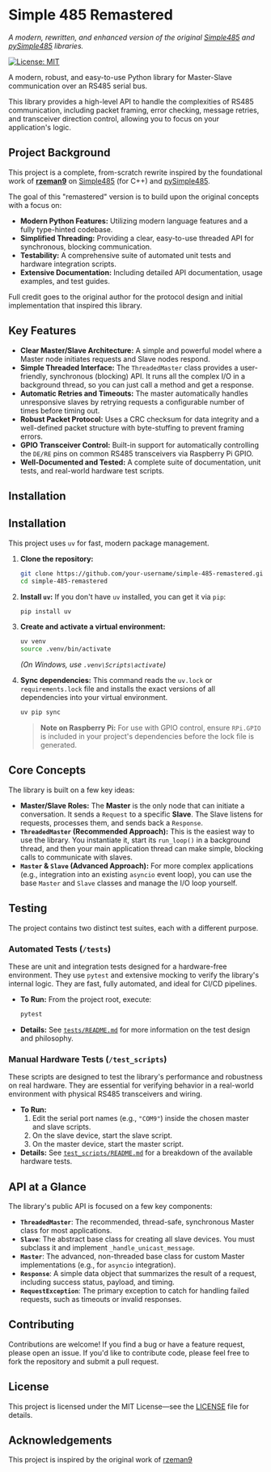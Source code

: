 # Simple 485 Remastered

_A modern, rewritten, and enhanced version of the original [Simple485](https://github.com/rzeman9/Simple485) and [pySimple485](https://github.com/rzeman9/pySimple485) libraries._

[![License: MIT](https://img.shields.io/badge/License-MIT-yellow.svg)](https://opensource.org/licenses/MIT)

A modern, robust, and easy-to-use Python library for Master-Slave communication over an RS485 serial bus.

This library provides a high-level API to handle the complexities of RS485 communication, including packet framing, error checking, message retries, and transceiver direction control, allowing you to focus on your application's logic.

## Project Background

This project is a complete, from-scratch rewrite inspired by the foundational work of **[rzeman9](https://github.com/rzeman9)** on [Simple485](https://github.com/rzeman9/Simple485) (for C++) and [pySimple485](https://github.com/rzeman9/pySimple485).

The goal of this "remastered" version is to build upon the original concepts with a focus on:
-   **Modern Python Features:** Utilizing modern language features and a fully type-hinted codebase.
-   **Simplified Threading:** Providing a clear, easy-to-use threaded API for synchronous, blocking communication.
-   **Testability:** A comprehensive suite of automated unit tests and hardware integration scripts.
-   **Extensive Documentation:** Including detailed API documentation, usage examples, and test guides.

Full credit goes to the original author for the protocol design and initial implementation that inspired this library.

## Key Features

-   **Clear Master/Slave Architecture:** A simple and powerful model where a Master node initiates requests and Slave nodes respond.
-   **Simple Threaded Interface:** The `ThreadedMaster` class provides a user-friendly, synchronous (blocking) API. It runs all the complex I/O in a background thread, so you can just call a method and get a response.
-   **Automatic Retries and Timeouts:** The master automatically handles unresponsive slaves by retrying requests a configurable number of times before timing out.
-   **Robust Packet Protocol:** Uses a CRC checksum for data integrity and a well-defined packet structure with byte-stuffing to prevent framing errors.
-   **GPIO Transceiver Control:** Built-in support for automatically controlling the `DE/RE` pins on common RS485 transceivers via Raspberry Pi GPIO.
-   **Well-Documented and Tested:** A complete suite of documentation, unit tests, and real-world hardware test scripts.

## Installation

## Installation

This project uses `uv` for fast, modern package management.

1.  **Clone the repository:**
    ```bash
    git clone https://github.com/your-username/simple-485-remastered.git
    cd simple-485-remastered
    ```

2.  **Install `uv`:**
    If you don't have `uv` installed, you can get it via `pip`:
    ```bash
    pip install uv
    ```

3.  **Create and activate a virtual environment:**
    ```bash
    uv venv
    source .venv/bin/activate
    ```
    *(On Windows, use `.venv\Scripts\activate`)*

4.  **Sync dependencies:**
    This command reads the `uv.lock` or `requirements.lock` file and installs the exact versions of all dependencies into your virtual environment.
    ```bash
    uv pip sync
    ```
    > **Note on Raspberry Pi:** For use with GPIO control, ensure `RPi.GPIO` is included in your project's dependencies before the lock file is generated.

## Core Concepts

The library is built on a few key ideas:

-   **Master/Slave Roles:** The **Master** is the only node that can initiate a conversation. It sends a `Request` to a specific **Slave**. The Slave listens for requests, processes them, and sends back a `Response`.
-   **`ThreadedMaster` (Recommended Approach):** This is the easiest way to use the library. You instantiate it, start its `run_loop()` in a background thread, and then your main application thread can make simple, blocking calls to communicate with slaves.
-   **`Master` & `Slave` (Advanced Approach):** For more complex applications (e.g., integration into an existing `asyncio` event loop), you can use the base `Master` and `Slave` classes and manage the I/O loop yourself.

## Testing

The project contains two distinct test suites, each with a different purpose.

### Automated Tests (`/tests`)

These are unit and integration tests designed for a hardware-free environment. They use `pytest` and extensive mocking to verify the library's internal logic. They are fast, fully automated, and ideal for CI/CD pipelines.

-   **To Run:** From the project root, execute:
    ```bash
    pytest
    ```
-   **Details:** See [`tests/README.md`](./tests/README.md) for more information on the test design and philosophy.

### Manual Hardware Tests (`/test_scripts`)

These scripts are designed to test the library's performance and robustness on real hardware. They are essential for verifying behavior in a real-world environment with physical RS485 transceivers and wiring.

-   **To Run:**
    1.  Edit the serial port names (e.g., `"COM9"`) inside the chosen master and slave scripts.
    2.  On the slave device, start the slave script.
    3.  On the master device, start the master script.
-   **Details:** See [`test_scripts/README.md`](./test_scripts/README.md) for a breakdown of the available hardware tests.

## API at a Glance

The library's public API is focused on a few key components:

-   **`ThreadedMaster`**: The recommended, thread-safe, synchronous Master class for most applications.
-   **`Slave`**: The abstract base class for creating all slave devices. You must subclass it and implement `_handle_unicast_message`.
-   **`Master`**: The advanced, non-threaded base class for custom Master implementations (e.g., for `asyncio` integration).
-   **`Response`**: A simple data object that summarizes the result of a request, including success status, payload, and timing.
-   **`RequestException`**: The primary exception to catch for handling failed requests, such as timeouts or invalid responses.

## Contributing

Contributions are welcome! If you find a bug or have a feature request, please open an issue. If you'd like to contribute code, please feel free to fork the repository and submit a pull request.

## License

This project is licensed under the MIT License—see the [LICENSE](LICENSE) file for details.

## Acknowledgements
This project is inspired by the original work of [rzeman9](https://github.com/rzeman9)